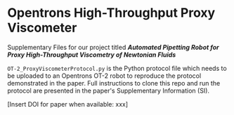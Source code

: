 # Opentrons High-Throughput Proxy Viscometer

Supplementary Files for our project titled **_Automated Pipetting Robot for Proxy High-Throughput Viscometry of Newtonian Fluids_**

`OT-2_ProxyViscometerProtocol.py` is the Python protocol file which needs to be uploaded to an Opentrons OT-2 robot to reproduce the protocol demonstrated in the paper. Full instructions to clone this repo and run the protocol are presented in the paper's Supplementary Information (SI). 

[Insert DOI for paper when available: xxx]
